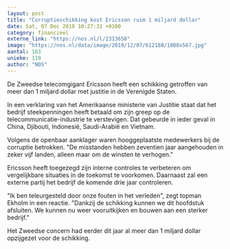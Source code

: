 ```yaml
---
layout: post
title: "Corruptieschikking kost Ericsson ruim 1 miljard dollar"
date: Sat, 07 Dec 2019 10:27:31 +0100
category: financieel
externe_link: "https://nos.nl/l/2313658"
image: "https://nos.nl/data/image/2019/12/07/612188/1008x567.jpg"
aantal: 163
unieke: 119
author: "NOS"
---
```


<p>De Zweedse telecomgigant Ericsson heeft een schikking getroffen van meer dan 1 miljard dollar met justitie in de Verenigde Staten.</p>
<p>In een verklaring van het Amerikaanse ministerie van Justitie staat dat het bedrijf steekpenningen heeft betaald om zijn greep op de telecommunicatie-industrie te verstevigen. Dat gebeurde in ieder geval in China, Djibouti, Indonesië, Saudi-Arabië en Vietnam.</p>
<p>Volgens de openbaar aanklager waren hooggeplaatste medewerkers bij de corruptie betrokken. "De misstanden hebben zeventien jaar aangehouden in zeker vijf landen, alleen maar om de winsten te verhogen."</p>
<p>Ericsson heeft toegezegd zijn interne controles te verbeteren om vergelijkbare situaties in de toekomst te voorkomen. Daarnaast zal een externe partij het bedrijf de komende drie jaar controleren.</p>
<p>"Ik ben teleurgesteld door onze fouten in het verleden", zegt topman Ekholm in een reactie. "Dankzij de schikking kunnen we dit hoofdstuk afsluiten. We kunnen nu weer vooruitkijken en bouwen aan een sterker bedrijf."</p>
<p>Het Zweedse concern had eerder dit jaar al meer dan 1 miljard dollar opzijgezet voor de schikking.</p>
